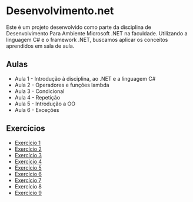 # Desenvolvimento.net
Este é um projeto desenvolvido como parte da disciplina de Desenvolvimento Para Ambiente Microsoft .NET na faculdade. Utilizando a linguagem C# e o framework .NET, buscamos aplicar os conceitos aprendidos em sala de aula.

## Aulas
- Aula 1 - Introdução à disciplina, ao .NET e a linguagem C#
- Aula 2 - Operadores e funções lambda
- Aula 3 - Condicional
- Aula 4 - Repetição
- Aula 5 - Introdução a OO
- Aula 6 - Exceções

## Exercícios
- [Exercício 1](https://github.com/deisesan/Desenvolvimento.net/blob/main/Exerc%C3%ADcios/Exerc%C3%ADcio1.md)
- [Exercício 2](https://github.com/deisesan/Desenvolvimento.net/blob/main/Exerc%C3%ADcios/Exerc%C3%ADcio2.md)
- [Exercício 3](https://github.com/deisesan/Desenvolvimento.net/blob/main/Exerc%C3%ADcios/Exerc%C3%ADcio3.md)
- [Exercício 4](https://github.com/deisesan/Desenvolvimento.net/blob/main/Exerc%C3%ADcios/Exerc%C3%ADcio4.md)
- [Exercício 5](https://github.com/deisesan/Desenvolvimento.net/edit/main/Exerc%C3%ADcios/Exerc%C3%ADcio5.md)
- [Exercício 6](https://github.com/deisesan/Desenvolvimento.net/edit/main/Exerc%C3%ADcios/Exerc%C3%ADcio6.md)
- [Exercício 7](https://github.com/deisesan/Desenvolvimento.net/edit/main/Exerc%C3%ADcios/Exerc%C3%ADcio7.md)
- Exercício 8
- [Exercício 9](https://github.com/deisesan/Desenvolvimento.net/edit/main/Exerc%C3%ADcios/Exerc%C3%ADcio9.md)
